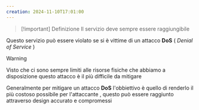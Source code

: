 ```yaml
---
creation: 2024-11-10T17:01:00
---
```

>[!important] Definizione
>Il servizio deve sempre essere raggiungibile

Questo servizio può essere violato se si è vittime di un attacco **DoS** ( *Denial of Service* ) 

>[!warning] 
>Visto che ci sono sempre limiti alle risorse fisiche che abbiamo a disposizione questo attacco è il più difficile da mitigare 
>

Generalmente per mitigare un attacco **DoS** l'obbiettivo è quello di renderlo il più costoso possibile per l'attaccante , questo può essere raggiunto attraverso design accurato e compromessi 